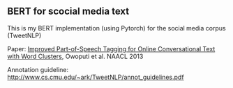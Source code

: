 ## BERT for scocial media text

This is my BERT implementation (using Pytorch) for the social media corpus (TweetNLP)

Paper: [Improved Part-of-Speech Tagging for Online Conversational Text with Word Clusters](https://www.aclweb.org/anthology/N13-1039/), Owoputi et al. NAACL 2013

Annotation guideline: http://www.cs.cmu.edu/~ark/TweetNLP/annot_guidelines.pdf


